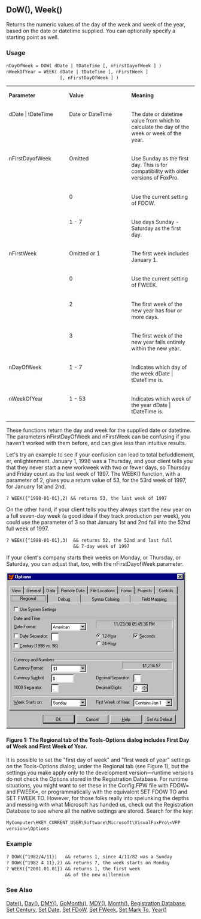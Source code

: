 ## DoW(), Week()

Returns the numeric values of the day of the week and week of the year, based on the date or datetime supplied. You can optionally specify a starting point as well.

### Usage

```foxpro
nDayOfWeek = DOW( dDate | tDateTime [, nFirstDayofWeek ] )
nWeekOfYear = WEEK( dDate | tDateTime [, nFirstWeek ]
                    [, nFirstDayOfWeek ] )
```
<table>
<tr>
  <td width="32%" valign="top">
  <p><b>Parameter</b></p>
  </td>
  <td width="23%" valign="top">
  <p><b>Value</b></p>
  </td>
  <td width="45%" valign="top">
  <p><b>Meaning</b></p>
  </td>
 </tr>
<tr>
  <td width="32%" valign="top">
  <p>dDate | tDateTime</p>
  </td>
  <td width="23%" valign="top">
  <p>Date or DateTime</p>
  </td>
  <td width="45%" valign="top">
  <p>The date or datetime value from which to calculate the day of the week or week of the year.</p>
  </td>
 </tr>
<tr>
  <td width="32%" rowspan="3" valign="top">
  <p>nFirstDayofWeek</p>
  </td>
  <td width="23%" valign="top">
  <p>Omitted</p>
  </td>
  <td width="45%" valign="top">
  <p>Use Sunday as the first day. This is for compatibility with older versions of FoxPro.</p>
  </td>
 </tr>
<tr>
  <td width="33%" valign="top">
  <p>0</p>
  </td>
  <td width="67%" valign="top">
  <p>Use the current setting of FDOW.</p>
  </td>
 </tr>
<tr>
  <td width="33%" valign="top">
  <p>1 - 7</p>
  </td>
  <td width="67%" valign="top">
  <p>Use days Sunday - Saturday as the first day.</p>
  </td>
 </tr>
<tr>
  <td width="32%" rowspan="4" valign="top">
  <p>nFirstWeek</p>
  </td>
  <td width="23%" valign="top">
  <p>Omitted or 1</p>
  </td>
  <td width="45%" valign="top">
  <p>The first week includes January 1.</p>
  </td>
 </tr>
<tr>
  <td width="33%" valign="top">
  <p>0</p>
  </td>
  <td width="67%" valign="top">
  <p>Use the current setting of FWEEK.</p>
  </td>
 </tr>
<tr>
  <td width="33%" valign="top">
  <p>2</p>
  </td>
  <td width="67%" valign="top">
  <p>The first week of the new year has four or more days.</p>
  </td>
 </tr>
<tr>
  <td width="33%" valign="top">
  <p>3</p>
  </td>
  <td width="67%" valign="top">
  <p>The first week of the new year falls entirely within the new year.</p>
  </td>
 </tr>
<tr>
  <td width="32%" valign="top">
  <p>nDayOfWeek</p>
  </td>
  <td width="23%" valign="top">
  <p>1 - 7</p>
  </td>
  <td width="45%" valign="top">
  <p>Indicates which day of the week dDate | tDateTime is.<b ></b></p>
  </td>
 </tr>
<tr>
  <td width="32%" valign="top">
  <p>nWeekOfYear</p>
  </td>
  <td width="23%" valign="top">
  <p>1 - 53</p>
  </td>
  <td width="45%" valign="top">
  <p>Indicates which week of the year dDate | tDateTime is.</p>
  </td>
 </tr>
</table>

These functions return the day and week for the supplied date or datetime. The parameters nFirstDayOfWeek and nFirstWeek can be confusing if you haven't worked with them before, and can give less than intuitive results.

Let's try an example to see if your confusion can lead to total befuddlement, er, enlightenment. January 1, 1998 was a Thursday, and your client tells you that they never start a new workweek with two or fewer days, so Thursday and Friday count as the last week of 1997. The WEEK() function, with a parameter of 2, gives you a return value of 53, for the 53rd week of 1997, for January 1st and 2nd.

```foxpro
? WEEK({^1998-01-01},2) && returns 53, the last week of 1997
```
On the other hand, if your client tells you they always start the new year on a full seven-day week (a good idea if they track production per week), you could use the parameter of 3 so that January 1st and 2nd fall into the 52nd full week of 1997.

```foxpro
? WEEK({^1998-01-01},3)  && returns 52, the 52nd and last full 
                         && 7-day week of 1997
```
If your client's company starts their weeks on Monday, or Thursday, or Saturday, you can adjust that, too, with the nFirstDayofWeek parameter.

<img width=478 height=416 src="s4g288a.GIF">

#### Figure 1: The Regional tab of the Tools-Options dialog includes First Day of Week and First Week of Year.

It is possible to set the "first day of week" and "first week of year" settings on the Tools-Options dialog, under the Regional tab (see Figure 1), but the settings you make apply only to the development version&mdash;runtime versions do not check the Options stored in the Registration Database. For runtime situations, you might want to set these in the Config.FPW file with FDOW= and FWEEK=, or programmatically with the equivalent SET FDOW TO and SET FWEEK TO. However, for those folks really into spelunking the depths and messing with what Microsoft has handed us, check out the Registration Database to see where all the native settings are stored. Search for the key: 

```foxpro
MyComputer\HKEY_CURRENT_USER\Software\Microsoft\VisualFoxPro\<VFP version>\Options
```
### Example

```foxpro
? DOW({^1982/4/11})   && returns 1, since 4/11/82 was a Sunday
? DOW({^1982 4 11},2) && returns 7, the week starts on Monday
? WEEK({^2001.01.01}) && returns 1, the first week
                      && of the new millennium
```
### See Also

[Date()](s4g031.md), [Day()](s4g030.md), [DMY()](s4g032.md), [GoMonth()](s4g033.md), [MDY()](s4g032.md), [Month()](s4g030.md), [Registration Database](s4g300.md), [Set Century](s4g035.md), [Set Date](s4g035.md), [Set FDoW](s4g295.md), [Set FWeek](s4g295.md), [Set Mark To](s4g035.md), [Year()](s4g030.md)